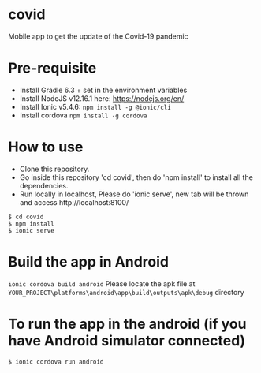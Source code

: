 # covid
Mobile app to get the update of the Covid-19 pandemic

# Pre-requisite
- Install Gradle 6.3 + set in the environment variables
- Install NodeJS v12.16.1 here: https://nodejs.org/en/
- Install Ionic v5.4.6: ```npm install -g @ionic/cli ```
- Install cordova  ``` npm install -g cordova ```

# How to use
- Clone this repository.
- Go inside this repository 'cd covid', then do 'npm install' to install all the dependencies.
- Run locally in localhost, Please do 'ionic serve', new tab will be thrown and access http://localhost:8100/
```
$ cd covid
$ npm install 
$ ionic serve
```

# Build the app in Android
``` ionic cordova build android ```
Please locate the apk file at ``` YOUR_PROJECT\platforms\android\app\build\outputs\apk\debug ``` directory
  
# To run the app in the android (if you have Android simulator connected)
```
$ ionic cordova run android
```

